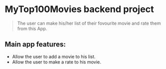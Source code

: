 # MyTop100Movies backend project
> The user can make his/her list of their fovourite movie
> and rate them from this App.

## Main app features:
- Allow the user to add a movie to his list.
- Allow the user to make a rate to his movie.